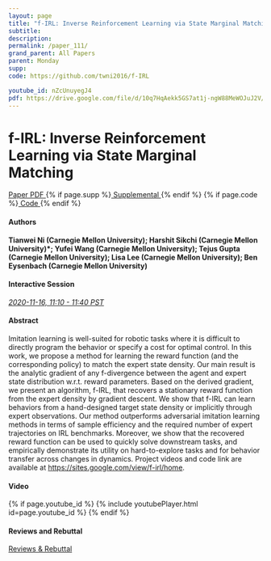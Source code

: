 ```yaml
---
layout: page
title: "f-IRL: Inverse Reinforcement Learning via State Marginal Matching"
subtitle: 
description:
permalink: /paper_111/
grand_parent: All Papers
parent: Monday
supp: 
code: https://github.com/twni2016/f-IRL

youtube_id: nZcUnuyegJ4
pdf: https://drive.google.com/file/d/10q7HqAekk5GS7at1j-ngW88MeWOJuJ2V/view
---
```


# f-IRL: Inverse Reinforcement Learning via State Marginal Matching

<a href="https://drive.google.com/file/d/10q7HqAekk5GS7at1j-ngW88MeWOJuJ2V/view" target="_blank" rel="noopener noreferrer" class="btn btn-blue"><i class="fa fa-file-text-o" aria-hidden="true"></i> Paper PDF </a> {% if page.supp %}<a href="" target="_blank" rel="noopener noreferrer" class="btn btn-green"><i class="fa fa-file-text-o" aria-hidden="true"></i> Supplemental </a>{% endif %} {% if page.code %}<a href="https://github.com/twni2016/f-IRL
" target="_blank" rel="noopener noreferrer" class="btn"><i class="fa fa-github" aria-hidden="true"></i> Code </a>{% endif %} 

#### Authors
**Tianwei Ni (Carnegie Mellon University); Harshit Sikchi (Carnegie Mellon University)*; Yufei Wang (Carnegie Mellon University); Tejus Gupta (Carnegie Mellon University); Lisa Lee (Carnegie Mellon University); Ben Eysenbach (Carnegie Mellon University)**

#### Interactive Session
<a href="https://pheedloop.com/corl2020/virtual/?page=sessions&section=SES42WIXE891QOKWA" target="_blank" rel="noopener noreferrer"><em>2020-11-16, 11:10 - 11:40 PST </em></a>

#### Abstract
Imitation learning is well-suited for robotic tasks where it is difficult to directly program the behavior or specify a cost for optimal control. 
In this work, we propose a method for learning the reward function (and the corresponding policy) to match the expert state density. 
Our main result is the analytic gradient of any f-divergence between the agent and expert state distribution w.r.t. reward parameters. Based on the derived gradient, we present an algorithm, f-IRL, that recovers a stationary reward function from the expert density by gradient descent. 
We show that f-IRL can learn behaviors from a hand-designed target state density or implicitly through expert observations. 
Our method outperforms adversarial imitation learning methods in terms of sample efficiency and the required number of expert trajectories on IRL benchmarks. 
Moreover, we show that the recovered reward function can be used to quickly solve downstream tasks, and empirically demonstrate its utility on hard-to-explore tasks and for behavior transfer across changes in dynamics. 
Project videos and code link are available at <a href="https://sites.google.com/view/f-irl/home" target="_blank">https://sites.google.com/view/f-irl/home</a>.

#### Video
{% if page.youtube_id %}
{% include youtubePlayer.html id=page.youtube_id %}
{% endif %}

#### Reviews and Rebuttal
<a href="https://drive.google.com/file/d/1FeHTb2alfwWuc5kEvEvfJM0c1QQ5tY_P/view" target="_blank" rel="noopener noreferrer" class="btn btn-purple"><i class="fa fa-pencil-square-o" aria-hidden="true"></i> Reviews & Rebuttal </a>

